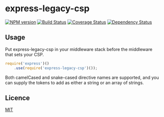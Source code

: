 # express-legacy-csp

[![NPM version](https://badge.fury.io/js/express-legacy-csp.svg)](http://badge.fury.io/js/express-legacy-csp)
[![Build Status](https://travis-ci.org/Munter/express-legacy-csp.svg?branch=master)](https://travis-ci.org/Munter/express-legacy-csp)
[![Coverage Status](https://coveralls.io/repos/Munter/express-legacy-csp/badge.svg)](https://coveralls.io/r/Munter/express-legacy-csp)
[![Dependency Status](https://david-dm.org/Munter/express-legacy-csp.svg)](https://david-dm.org/Munter/express-legacy-csp)




## Usage

Put express-legacy-csp in your middleware stack before the middleware
that sets your CSP.

```js
require('express')()
    .use(require('express-legacy-csp')());
```

Both camelCased and snake-cased directive names are supported, and you
can supply the tokens to add as either a string or an array of strings.

## Licence

[MIT](https://tldrlegal.com/license/mit-license)
